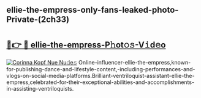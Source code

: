 ## ellie-the-empress-only-fans​-leaked-photo​-Private-(2ch33)


# <h2><a href="https://mediaupload.pro?title=ellie-the-empress&ref=git">🔗👉 🔴 ellie-the-empress-P𝚑ot𝚘𝚜-V𝚒d𝚎o</a></h2>

[![Corinna Kopf Nue Nu𝚍e𝚜](https://i.imgur.com/0qMVB7G.gif)](https://mediaupload.pro?title=ellie-the-empress&ref=git)
Online-influencer-ellie-the-empress,known-for-publishing-dance-and-lifestyle-content,-including-performances-and-vlogs-on-social-media-platforms.Brilliant-ventriloquist-assistant-ellie-the-empress,celebrated-for-their-exceptional-abilities-and-accomplishments-in-assisting-ventriloquists.  